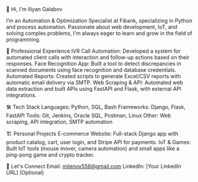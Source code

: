 👋 Hi, I'm Iliyan Galabov

I’m an Automation & Optimization Specialist at Fibank, specializing in Python and process automation. Passionate about web development, IoT, and solving complex problems, I'm always eager to learn and grow in the field of programming.

💼 Professional Experience
IVR Call Automation: Developed a system for automated client calls with interaction and follow-up actions based on their responses.
Face Recognition App: Built a tool to detect discrepancies in scanned documents using face recognition and database credentials.
Automated Reports: Created scripts to generate Excel/CSV reports with automatic email delivery via SMTP.
Web Scraping & API: Automated web data extraction and built APIs using FastAPI and Flask, with external API integrations.

🛠️ Tech Stack
Languages: Python, SQL, Bash
Frameworks: Django, Flask, FastAPI
Tools: Git, Jenkins, Oracle SQL, Postman, Linux
Other: Web scraping, API integration, SMTP automation

🏗️ Personal Projects
E-commerce Website: Full-stack Django app with product catalog, cart, user login, and Stripe API for payments.
IoT & Games: Built IoT tools (mouse mover, camera automation) and small apps like a ping-pong game and crypto tracker.

🤝 Let's Connect
Email: milenov556@gmail.com
LinkedIn: [Your LinkedIn URL] (Optional)
